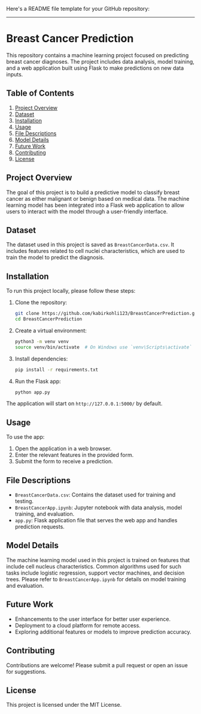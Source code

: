Here's a README file template for your GitHub repository:

---

# Breast Cancer Prediction

This repository contains a machine learning project focused on predicting breast cancer diagnoses. The project includes data analysis, model training, and a web application built using Flask to make predictions on new data inputs.

## Table of Contents
1. [Project Overview](#project-overview)
2. [Dataset](#dataset)
3. [Installation](#installation)
4. [Usage](#usage)
5. [File Descriptions](#file-descriptions)
6. [Model Details](#model-details)
7. [Future Work](#future-work)
8. [Contributing](#contributing)
9. [License](#license)

## Project Overview
The goal of this project is to build a predictive model to classify breast cancer as either malignant or benign based on medical data. The machine learning model has been integrated into a Flask web application to allow users to interact with the model through a user-friendly interface.

## Dataset
The dataset used in this project is saved as `BreastCancerData.csv`. It includes features related to cell nuclei characteristics, which are used to train the model to predict the diagnosis.

## Installation
To run this project locally, please follow these steps:

1. Clone the repository:
   ```bash
   git clone https://github.com/kabirkohli123/BreastCancerPrediction.git
   cd BreastCancerPrediction
   ```

2. Create a virtual environment:
   ```bash
   python3 -m venv venv
   source venv/bin/activate  # On Windows use `venv\Scripts\activate`
   ```

3. Install dependencies:
   ```bash
   pip install -r requirements.txt
   ```

4. Run the Flask app:
   ```bash
   python app.py
   ```

The application will start on `http://127.0.0.1:5000/` by default.

## Usage
To use the app:
1. Open the application in a web browser.
2. Enter the relevant features in the provided form.
3. Submit the form to receive a prediction.

## File Descriptions
- `BreastCancerData.csv`: Contains the dataset used for training and testing.
- `BreastCancerApp.ipynb`: Jupyter notebook with data analysis, model training, and evaluation.
- `app.py`: Flask application file that serves the web app and handles prediction requests.

## Model Details
The machine learning model used in this project is trained on features that include cell nucleus characteristics. Common algorithms used for such tasks include logistic regression, support vector machines, and decision trees. Please refer to `BreastCancerApp.ipynb` for details on model training and evaluation.

## Future Work
- Enhancements to the user interface for better user experience.
- Deployment to a cloud platform for remote access.
- Exploring additional features or models to improve prediction accuracy.

## Contributing
Contributions are welcome! Please submit a pull request or open an issue for suggestions.

## License
This project is licensed under the MIT License.
